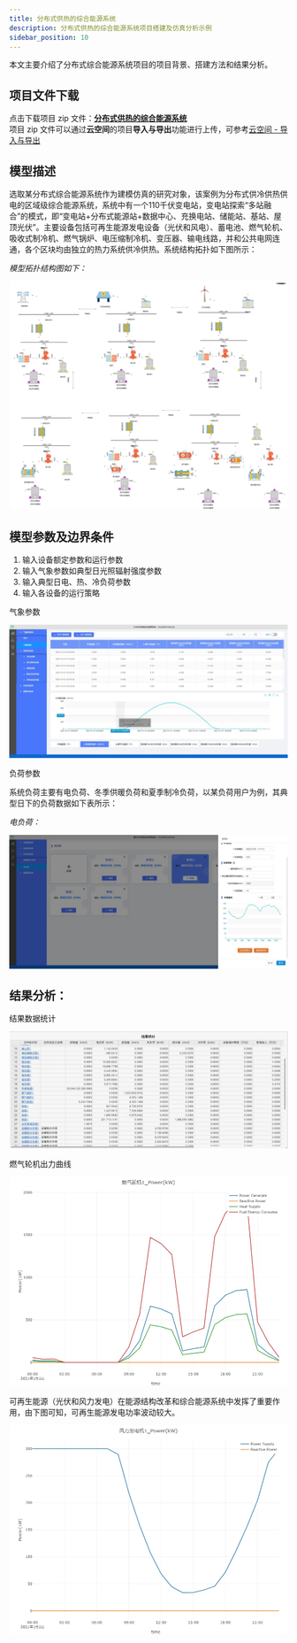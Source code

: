 ```yaml
---
title: 分布式供热的综合能源系统
description: 分布式供热的综合能源系统项目搭建及仿真分析示例
sidebar_position: 10
---
```


本文主要介绍了分布式综合能源系统项目的项目背景、搭建方法和结果分析。

## 项目文件下载
点击下载项目 zip 文件：[**分布式供热的综合能源系统**](./ies-with-distributed-heating.zip)  
项目 zip 文件可以通过**云空间**的项目**导入与导出**功能进行上传，可参考[云空间 - 导入与导出](../../30-cloud-space/index.md#导入与导出)

## 模型描述

选取某分布式综合能源系统作为建模仿真的研究对象，该案例为分布式供冷供热供电的区域级综合能源系统，系统中有一个110千伏变电站，变电站探索“多站融合”的模式，即“变电站+分布式能源站+数据中心、充换电站、储能站、基站、屋顶光伏”。主要设备包括可再生能源发电设备（光伏和风电）、蓄电池、燃气轮机、吸收式制冷机、燃气锅炉、电压缩制冷机、变压器、输电线路，并和公共电网连通，各个区块均由独立的热力系统供冷供热。系统结构拓扑如下图所示：

*模型拓扑结构图如下：*

![拓扑结构图](./Distributed.svg "拓扑结构图")


## 模型参数及边界条件

1. 输入设备额定参数和运行参数
2. 输入气象参数如典型日光照辐射强度参数
3. 输入典型日电、热、冷负荷参数
4. 输入各设备的运行策略

气象参数

![气象参数](./3PV.png "气象参数" )

负荷参数

系统负荷主要有电负荷、冬季供暖负荷和夏季制冷负荷，以某负荷用户为例，其典型日下的负荷数据如下表所示：

*电负荷：*

![电负荷](./1elecLoad.png "电负荷" )


## 结果分析：

结果数据统计

![结果统计](./2result.png "结果统计")

燃气轮机出力曲线

![燃气轮机](./gas.png)


可再生能源（光伏和风力发电）在能源结构改革和综合能源系统中发挥了重要作用，由下图可知，可再生能源发电功率波动较大。

![可再生能源供需图](./WT.png)
